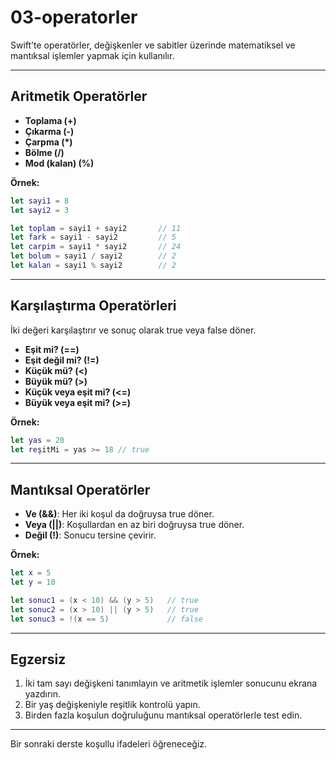 # 03-operatorler

Swift’te operatörler, değişkenler ve sabitler üzerinde matematiksel ve mantıksal işlemler yapmak için kullanılır.

---

## Aritmetik Operatörler

- **Toplama (+)**
- **Çıkarma (-)**
- **Çarpma (*)**
- **Bölme (/)**
- **Mod (kalan) (%)**

**Örnek:**
```swift
let sayi1 = 8
let sayi2 = 3

let toplam = sayi1 + sayi2       // 11
let fark = sayi1 - sayi2         // 5
let carpim = sayi1 * sayi2       // 24
let bolum = sayi1 / sayi2        // 2
let kalan = sayi1 % sayi2        // 2
```

---

## Karşılaştırma Operatörleri

İki değeri karşılaştırır ve sonuç olarak true veya false döner.

- **Eşit mi? (==)**
- **Eşit değil mi? (!=)**
- **Küçük mü? (<)**
- **Büyük mü? (>)**
- **Küçük veya eşit mi? (<=)**
- **Büyük veya eşit mi? (>=)**

**Örnek:**
```swift
let yas = 20
let reşitMi = yas >= 18 // true
```

---

## Mantıksal Operatörler

- **Ve (&&)**: Her iki koşul da doğruysa true döner.
- **Veya (||)**: Koşullardan en az biri doğruysa true döner.
- **Değil (!)**: Sonucu tersine çevirir.

**Örnek:**
```swift
let x = 5
let y = 10

let sonuc1 = (x < 10) && (y > 5)   // true
let sonuc2 = (x > 10) || (y > 5)   // true
let sonuc3 = !(x == 5)             // false
```

---

## Egzersiz

1. İki tam sayı değişkeni tanımlayın ve aritmetik işlemler sonucunu ekrana yazdırın.
2. Bir yaş değişkeniyle reşitlik kontrolü yapın.
3. Birden fazla koşulun doğruluğunu mantıksal operatörlerle test edin.

---

Bir sonraki derste koşullu ifadeleri öğreneceğiz.